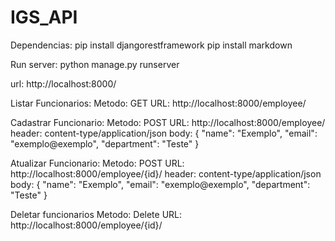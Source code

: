 # IGS_API

Dependencias:
pip install djangorestframework
pip install markdown

Run server:
python manage.py runserver

url: http://localhost:8000/

Listar Funcionarios:
Metodo: GET
URL: http://localhost:8000/employee/

Cadastrar Funcionario:
Metodo: POST
URL: http://localhost:8000/employee/
header: content-type/application/json
body: 
{
    "name": "Exemplo", <string>
    "email": "exemplo@exemplo", <string>
    "department": "Teste" <string>
}

Atualizar Funcionario:
Metodo: POST
URL: http://localhost:8000/employee/{id}/
header: content-type/application/json
body: 
{
    "name": "Exemplo", <string>
    "email": "exemplo@exemplo", <string>
    "department": "Teste" <string>
}

Deletar funcionarios
Metodo: Delete
URL: http://localhost:8000/employee/{id}/
